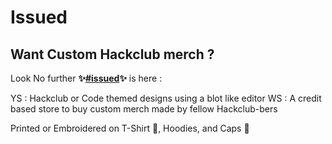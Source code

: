 # Issued

## Want Custom Hackclub merch ?

Look No further <strong>✨<a href=https://hackclub.slack.com/archives/C09C9M0N2UC>#issued</a>✨</strong> is here :

YS : Hackclub or Code themed designs using a blot like editor
WS : A credit based store to buy custom merch made by fellow Hackclub-bers

Printed or Embroidered on T-Shirt 👕, Hoodies, and Caps 🧢
